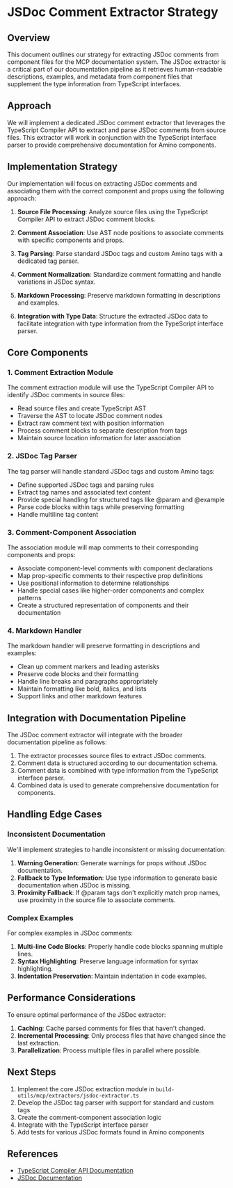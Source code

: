 # JSDoc Comment Extractor Strategy

## Overview

This document outlines our strategy for extracting JSDoc comments from component files for the MCP documentation system. The JSDoc extractor is a critical part of our documentation pipeline as it retrieves human-readable descriptions, examples, and metadata from component files that supplement the type information from TypeScript interfaces.

## Approach

We will implement a dedicated JSDoc comment extractor that leverages the TypeScript Compiler API to extract and parse JSDoc comments from source files. This extractor will work in conjunction with the TypeScript interface parser to provide comprehensive documentation for Amino components.

## Implementation Strategy

Our implementation will focus on extracting JSDoc comments and associating them with the correct component and props using the following approach:

1. **Source File Processing**: Analyze source files using the TypeScript Compiler API to extract JSDoc comment blocks.

2. **Comment Association**: Use AST node positions to associate comments with specific components and props.

3. **Tag Parsing**: Parse standard JSDoc tags and custom Amino tags with a dedicated tag parser.

4. **Comment Normalization**: Standardize comment formatting and handle variations in JSDoc syntax.

5. **Markdown Processing**: Preserve markdown formatting in descriptions and examples.

6. **Integration with Type Data**: Structure the extracted JSDoc data to facilitate integration with type information from the TypeScript interface parser.

## Core Components

### 1. Comment Extraction Module

The comment extraction module will use the TypeScript Compiler API to identify JSDoc comments in source files:

- Read source files and create TypeScript AST
- Traverse the AST to locate JSDoc comment nodes
- Extract raw comment text with position information
- Process comment blocks to separate description from tags
- Maintain source location information for later association

### 2. JSDoc Tag Parser

The tag parser will handle standard JSDoc tags and custom Amino tags:

- Define supported JSDoc tags and parsing rules
- Extract tag names and associated text content
- Provide special handling for structured tags like @param and @example
- Parse code blocks within tags while preserving formatting
- Handle multiline tag content

### 3. Comment-Component Association

The association module will map comments to their corresponding components and props:

- Associate component-level comments with component declarations
- Map prop-specific comments to their respective prop definitions
- Use positional information to determine relationships
- Handle special cases like higher-order components and complex patterns
- Create a structured representation of components and their documentation

### 4. Markdown Handler

The markdown handler will preserve formatting in descriptions and examples:

- Clean up comment markers and leading asterisks
- Preserve code blocks and their formatting
- Handle line breaks and paragraphs appropriately
- Maintain formatting like bold, italics, and lists
- Support links and other markdown features

## Integration with Documentation Pipeline

The JSDoc comment extractor will integrate with the broader documentation pipeline as follows:

1. The extractor processes source files to extract JSDoc comments.
2. Comment data is structured according to our documentation schema.
3. Comment data is combined with type information from the TypeScript interface parser.
4. Combined data is used to generate comprehensive documentation for components.

## Handling Edge Cases

### Inconsistent Documentation

We'll implement strategies to handle inconsistent or missing documentation:

1. **Warning Generation**: Generate warnings for props without JSDoc documentation.
2. **Fallback to Type Information**: Use type information to generate basic documentation when JSDoc is missing.
3. **Proximity Fallback**: If @param tags don't explicitly match prop names, use proximity in the source file to associate comments.

### Complex Examples

For complex examples in JSDoc comments:

1. **Multi-line Code Blocks**: Properly handle code blocks spanning multiple lines.
2. **Syntax Highlighting**: Preserve language information for syntax highlighting.
3. **Indentation Preservation**: Maintain indentation in code examples.

## Performance Considerations

To ensure optimal performance of the JSDoc extractor:

1. **Caching**: Cache parsed comments for files that haven't changed.
2. **Incremental Processing**: Only process files that have changed since the last extraction.
3. **Parallelization**: Process multiple files in parallel where possible.

## Next Steps

1. Implement the core JSDoc extraction module in `build-utils/mcp/extractors/jsdoc-extractor.ts`
2. Develop the JSDoc tag parser with support for standard and custom tags
3. Create the comment-component association logic
4. Integrate with the TypeScript interface parser
5. Add tests for various JSDoc formats found in Amino components

## References

- [TypeScript Compiler API Documentation](https://github.com/microsoft/TypeScript/wiki/Using-the-Compiler-API)
- [JSDoc Documentation](https://jsdoc.app/)